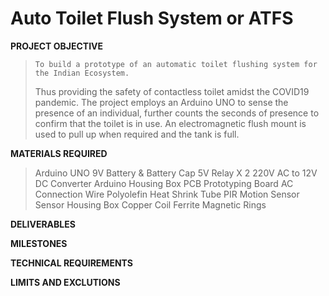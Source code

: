 # Auto Toilet Flush System or ATFS

**PROJECT OBJECTIVE**
>     To build a prototype of an automatic toilet flushing system for the Indian Ecosystem. 
> Thus providing the safety of contactless toilet amidst the COVID19
> pandemic. The project employs an Arduino UNO to sense the presence of an individual, further 
> counts the seconds of presence to confirm that the toilet is in use. An electromagnetic flush
> mount is used to pull up when required and the tank is full.

**MATERIALS REQUIRED**
> Arduino UNO
> 9V Battery & Battery Cap
> 5V Relay X 2
> 220V AC to 12V DC Converter
> Arduino Housing Box
> PCB Prototyping Board
> AC Connection Wire
> Polyolefin Heat Shrink Tube
> PIR Motion Sensor
> Sensor Housing Box
> Copper Coil
> Ferrite Magnetic Rings

**DELIVERABLES**

**MILESTONES**

**TECHNICAL REQUIREMENTS**

**LIMITS AND EXCLUTIONS**
